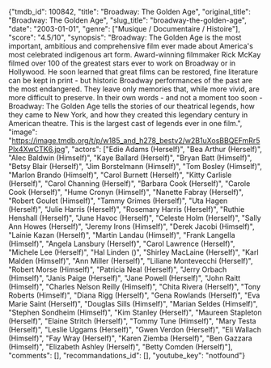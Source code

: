 {"tmdb_id": 100842, "title": "Broadway: The Golden Age", "original_title": "Broadway: The Golden Age", "slug_title": "broadway-the-golden-age", "date": "2003-01-01", "genre": ["Musique / Documentaire / Histoire"], "score": "4.5/10", "synopsis": "Broadway: The Golden Age is the most important, ambitious and comprehensive film ever made about America's most celebrated indigenous art form.  Award-winning filmmaker Rick McKay filmed over 100 of the greatest stars ever to work on Broadway or in Hollywood.  He soon learned that great films can be restored, fine literature can be kept in print - but historic Broadway performances of the past are the most endangered.  They leave only memories that, while more vivid, are more difficult to preserve.  In their own words - and not a moment too soon - Broadway: The Golden Age tells the stories of our theatrical legends, how they came to New York, and how they created this legendary century in American theatre.  This is the largest cast of legends ever in one film.", "image": "https://image.tmdb.org/t/p/w185_and_h278_bestv2/w2B1uXosBBQEFmRr5Plx4XwCTK6.jpg", "actors": ["Edie Adams (Herself)", "Bea Arthur (Herself)", "Alec Baldwin (Himself)", "Kaye Ballard (Herself)", "Bryan Batt (Himself)", "Betsy Blair (Herself)", "Jim Borstelmann (Himself)", "Tom Bosley (Himself)", "Marlon Brando (Himself)", "Carol Burnett (Herself)", "Kitty Carlisle (Herself)", "Carol Channing (Herself)", "Barbara Cook (Herself)", "Carole Cook (Herself)", "Hume Cronyn (Himself)", "Nanette Fabray (Herself)", "Robert Goulet (Himself)", "Tammy Grimes (Herself)", "Uta Hagen (Herself)", "Julie Harris (Herself)", "Rosemary Harris (Herself)", "Ruthie Henshall (Herself)", "June Havoc (Herself)", "Celeste Holm (Herself)", "Sally Ann Howes (Herself)", "Jeremy Irons (Himself)", "Derek Jacobi (Himself)", "Lainie Kazan (Herself)", "Martin Landau (Himself)", "Frank Langella (Himself)", "Angela Lansbury (Herself)", "Carol Lawrence (Herself)", "Michele Lee (Herself)", "Hal Linden ()", "Shirley MacLaine (Herself)", "Karl Malden (Himself)", "Ann Miller (Herself)", "Liliane Montevecchi (Herself)", "Robert Morse (Himself)", "Patricia Neal (Herself)", "Jerry Orbach (Himself)", "Janis Paige (Herself)", "Jane Powell (Herself)", "John Raitt (Himself)", "Charles Nelson Reilly (Himself)", "Chita Rivera (Herself)", "Tony Roberts (Himself)", "Diana Rigg (Herself)", "Gena Rowlands (Herself)", "Eva Marie Saint (Herself)", "Douglas Sills (Himself)", "Marian Seldes (Himself)", "Stephen Sondheim (Himself)", "Kim Stanley (Herself)", "Maureen Stapleton (Herself)", "Elaine Stritch (Herself)", "Tommy Tune (Himself)", "Mary Testa (Herself)", "Leslie Uggams (Herself)", "Gwen Verdon (Herself)", "Eli Wallach (Himself)", "Fay Wray (Herself)", "Karen Ziemba (Herself)", "Ben Gazzara (Himself)", "Elizabeth Ashley (Herself)", "Betty Comden (Herself)"], "comments": [], "recommandations_id": [], "youtube_key": "notfound"}
